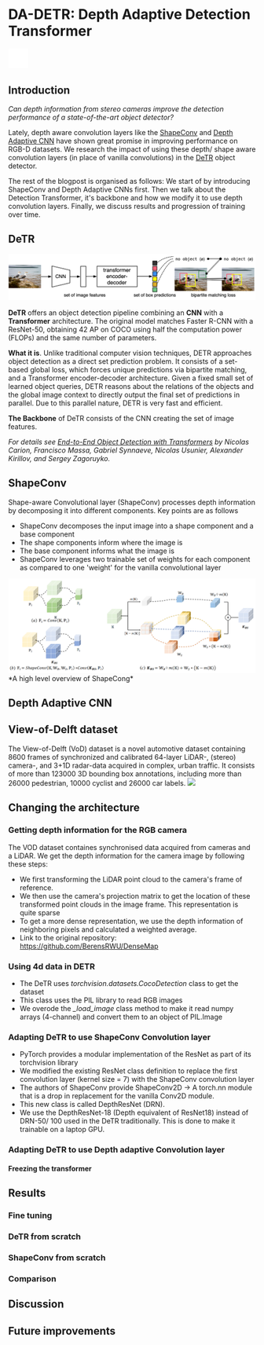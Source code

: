 # DA-DETR: Depth Adaptive Detection Transformer
[<img src="images/github-mark-white.svg" width="40">](https://github.com/DepthAwareObjectDetection/detr)
## Introduction
*Can depth information from stereo cameras improve the detection performance of a state-of-the-art object detector?*

Lately, depth aware convolution layers like the [ShapeConv](https://github.com/DepthAwareObjectDetection/ShapeConv) and [Depth Adaptive CNN](https://github.com/DepthAwareObjectDetection/Depth-Adapted-CNN) have shown great promise in improving performance on RGB-D datasets. 
We research the impact of using these depth/ shape aware convolution layers (in place of vanilla convolutions) in the [DeTR](https://github.com/DepthAwareObjectDetection/detr) object detector. 

The rest of the blogpost is organised as follows: We start of by introducing ShapeConv and Depth Adaptive CNNs first. 
Then we talk about the Detection Transformer, it's backbone and how we modify it to use depth convolution layers. 
Finally, we discuss results and progression of training over time.

## DeTR
<img src="images/DETR.png" width="">

**DeTR** offers an object detection pipeline combining an **CNN** with a **Transformer** architecture.
The original model matches Faster R-CNN with a ResNet-50, obtaining 42 AP on COCO using half the computation power (FLOPs) and the same number of parameters.

**What it is**. Unlike traditional computer vision techniques, DETR approaches object detection as a direct set prediction problem. 
It consists of a set-based global loss, which forces unique predictions via bipartite matching, and a Transformer encoder-decoder architecture. 
Given a fixed small set of learned object queries, DETR reasons about the relations of the objects and the global image 
context to directly output the final set of predictions in parallel. Due to this parallel nature, DETR is very fast and efficient.

**The Backbone** of DeTR consists of the CNN creating the set of image features.

*For details see [End-to-End Object Detection with Transformers](https://ai.facebook.com/research/publications/end-to-end-object-detection-with-transformers) by Nicolas Carion, Francisco Massa, Gabriel Synnaeve, Nicolas Usunier, Alexander Kirillov, and Sergey Zagoruyko.*

## ShapeConv
Shape-aware Convolutional layer (ShapeConv) processes depth information by decomposing it into different components.
Key points are as follows
- ShapeConv decomposes the input image into a shape component and a base component
- The shape components inform where the image is
- The base component informs what the image is
- ShapeConv leverages two trainable set of weights for each component as compared to one 'weight' for the vanilla convolutional layer
<img src="images/shape_conv.png" width="">
*A high level overview of ShapeCong*

## Depth Adaptive CNN


## View-of-Delft dataset
The View-of-Delft (VoD) dataset is a novel automotive dataset containing 8600 frames of synchronized and calibrated 64-layer LiDAR-, (stereo) camera-, and 3+1D radar-data acquired in complex, urban traffic. It consists of more than 123000 3D bounding box annotations, including more than 26000 pedestrian, 10000 cyclist and 26000 car labels.
<img src="images/labels.gif" width="">

## Changing the architecture
### Getting depth information for the RGB camera
The VOD dataset containes synchronised data acquired from cameras and a LiDAR. 
We get the depth information for the camera image by following these steps:

- We first transforming the LiDAR point cloud to the camera's frame of reference.
- We then use the camera's projection matrix to get the location of these transformed point clouds in the image frame. This representation is quite sparse
- To get a more dense representation, we use the depth information of neighboring pixels and calculated a weighted average. 
- Link to the original repository: https://github.com/BerensRWU/DenseMap
<!-- @Matthijs please add images here -->
### Using 4d data in DETR
- The DeTR uses *torchvision.datasets.CocoDetection* class to get the dataset
- This class uses the PIL library to read RGB images
- We overode the *_load_image* class method to make it read numpy arrays (4-channel) and convert them to an object of PIL.Image
### Adapting DeTR to use ShapeConv Convolution layer
- PyTorch provides a modular implementation of the ResNet as part of its torchvision library
- We modified the existing ResNet class definition to replace the first convolution layer (kernel size = 7) with the ShapeConv convolution layer
- The authors of ShapeConv provide ShapeConv2D -> A torch.nn module that is a drop in replacement for the vanilla Conv2D module.
- This new class is called DepthResNet (DRN).
- We use the DepthResNet-18 (Depth equivalent of ResNet18) instead of DRN-50/ 100 used in the DeTR traditionally. This is done to make it trainable on a laptop GPU.

### Adapting DeTR to use Depth adaptive Convolution layer

#### Freezing the transformer


## Results

### Fine tuning


### DeTR from scratch


### ShapeConv from scratch


### Comparison


## Discussion



## Future improvements




